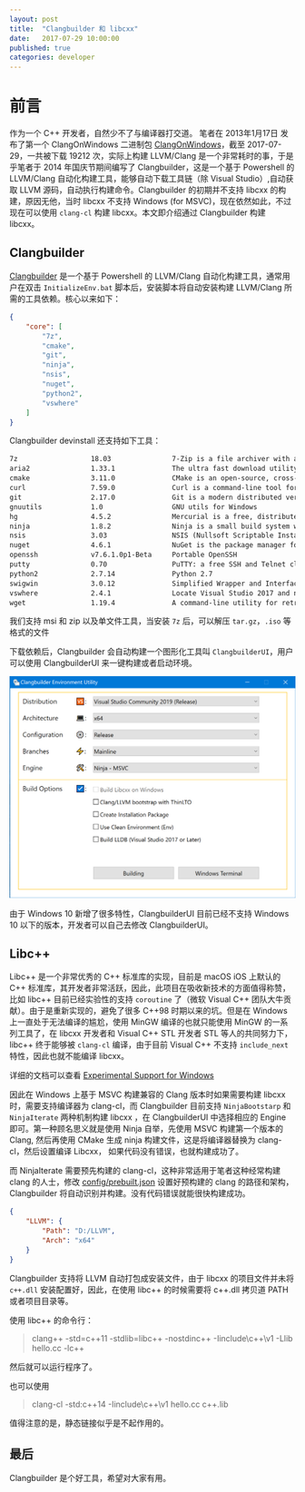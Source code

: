 ```yaml
---
layout: post
title:  "Clangbuilder 和 libcxx"
date:   2017-07-29 10:00:00
published: true
categories: developer
---
```


# 前言

作为一个 C++ 开发者，自然少不了与编译器打交道。
笔者在 2013年1月17日 发布了第一个 ClangOnWindows 二进制包 [ClangOnWindows](https://sourceforge.net/projects/clangonwin/)，截至 2017-07-29，一共被下载 19212 次，实际上构建 LLVM/Clang 是一个非常耗时的事，于是乎笔者于 2014 年国庆节期间编写了 Clangbuilder，这是一个基于 Powershell 的 LLVM/Clang 自动化构建工具，能够自动下载工具链（除 Visual Studio）,自动获取 LLVM 源码，自动执行构建命令。Clangbuilder 的初期并不支持 libcxx 的构建，原因无他，当时 libcxx 不支持 Windows (for MSVC)，现在依然如此，不过现在可以使用 `clang-cl` 构建 libcxx。本文即介绍通过 Clangbuilder 构建 libcxx。


## Clangbuilder

[Clangbuilder](https://github.com/fstudio/clangbuilder) 是一个基于 Powershell 的 LLVM/Clang 自动化构建工具，通常用户在双击 `InitializeEnv.bat` 脚本后，安装脚本将自动安装构建 LLVM/Clang 所需的工具依赖。核心以来如下：

```json
{
    "core": [
        "7z",
        "cmake",
        "git",
        "ninja",
        "nsis",
        "nuget",
        "python2",
        "vswhere"
    ]
}
```

Clangbuilder devinstall 还支持如下工具：

```txt
7z                  18.03               7-Zip is a file archiver with a high compression ratio
aria2               1.33.1              The ultra fast download utility
cmake               3.11.0              CMake is an open-source, cross-platform family of tools designed to build, test and package software
curl                7.59.0              Curl is a command-line tool for transferring data specified with URL syntax.
git                 2.17.0              Git is a modern distributed version control system focused on speed
gnuutils            1.0                 GNU utils for Windows
hg                  4.5.2               Mercurial is a free, distributed source control management tool.
ninja               1.8.2               Ninja is a small build system with a focus on speed.
nsis                3.03                NSIS (Nullsoft Scriptable Install System) is a professional open source system to create Windows installers.
nuget               4.6.1               NuGet is the package manager for .NET. The NuGet client tools provide the ability to produce and consume packages.
openssh             v7.6.1.0p1-Beta     Portable OpenSSH
putty               0.70                PuTTY: a free SSH and Telnet client.
python2             2.7.14              Python 2.7
swigwin             3.0.12              Simplified Wrapper and Interface Generator
vswhere             2.4.1               Locate Visual Studio 2017 and newer installations.
wget                1.19.4              A command-line utility for retrieving files using HTTP, HTTPS and FTP protocols.
```

我们支持 msi 和 zip 以及单文件工具，当安装 `7z` 后，可以解压 `tar.gz`，`.iso` 等格式的文件

下载依赖后，Clangbuilder 会自动构建一个图形化工具叫 `ClangbuilderUI`，用户可以使用 ClangbuilderUI 来一键构建或者启动环境。

![CangbuilderUI](https://github.com/fstudio/clangbuilder/raw/master/docs/images/cbui.png)


由于 Windows 10 新增了很多特性，ClangbuilderUI 目前已经不支持 Windows 10 以下的版本，开发者可以自己去修改 ClangbuilderUI。

## Libc++

Libc++ 是一个非常优秀的 C++ 标准库的实现，目前是 macOS iOS 上默认的 C++ 标准库，其开发者非常活跃，因此，此项目在吸收新技术的方面值得称赞，比如 libc++ 目前已经实验性的支持 `coroutine` 了（微软 Visual C++ 团队大牛贡献）。由于是重新实现的，避免了很多 C++98 时期以来的坑。但是在 Windows 上一直处于无法编译的尴尬，使用 MinGW 编译的也就只能使用 MinGW 的一系列工具了，在 libcxx 开发者和 Visual C++ STL 开发者 STL 等人的共同努力下，libc++ 终于能够被 `clang-cl` 编译，由于目前 Visual C++ 不支持 `include_next` 特性，因此也就不能编译 libcxx。

详细的文档可以查看 [Experimental Support for Windows](http://libcxx.llvm.org/docs/BuildingLibcxx.html#experimental-support-for-windows)

因此在 Windows 上基于 MSVC 构建兼容的 Clang 版本时如果需要构建 libcxx 时，需要支持编译器为 clang-cl，而 Clangbuilder 目前支持 `NinjaBootstarp` 和 `NinjaIterate` 两种机制构建 libcxx ，在 ClangbuilderUI 中选择相应的 Engine 即可。第一种顾名思义就是使用 Ninja 自举，先使用 MSVC 构建第一个版本的 Clang, 然后再使用 CMake 生成 ninja 构建文件，这是将编译器替换为 clang-cl，然后设置编译 Libcxx， 如果代码没有错误，也就构建成功了。

而 NinjaIterate 需要预先构建的 clang-cl，这种非常适用于笔者这种经常构建 clang 的人士，修改 [config/prebuilt.json](https://github.com/fstudio/clangbuilder/blob/master/config/prebuilt.json) 设置好预构建的 clang 的路径和架构，Clangbuilder 将自动识别并构建。没有代码错误就能很快构建成功。

```json
{
    "LLVM": {
        "Path": "D:/LLVM",
        "Arch": "x64"
    }
}
```

Clangbuilder 支持将 LLVM 自动打包成安装文件，由于 libcxx 的项目文件并未将 `c++.dll` 安装配置好，因此，在使用 libc++ 的时候需要将 c++.dll 拷贝道 PATH 或者项目目录等。

使用 libc++ 的命令行：

>clang++ -std=c++11 -stdlib=libc++ -nostdinc++ -Iinclude\c++\v1 -Llib hello.cc -lc++

然后就可以运行程序了。

也可以使用

>clang-cl -std:c++14  -Iinclude\c++\v1 hello.cc c++.lib

值得注意的是，静态链接似乎是不起作用的。

## 最后

Clangbuilder 是个好工具，希望对大家有用。